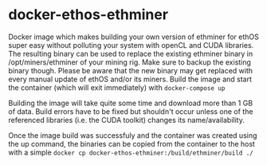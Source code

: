 # docker-ethos-ethminer
Docker image which makes building your own version of ethminer for ethOS super easy without polluting your system with openCL and CUDA libraries. The resulting binary can be used to replace the existing ethminer binary in /opt/miners/ethminer of your mining rig. Make sure to backup the existing binary though. Please be  aware that the new binary may get replaced with every manual update of ethOS and/or its miners. 
Build the image and start the container (which will exit immediately) with ```docker-compose up```

Building the image will take quite some time and download more than 1 GB of data. Build errors have to be fixed but shouldn't occur unless one of the referenced libraries (i.e. the CUDA toolkit) changes its name/availability.

Once the image build was successfuly and the container was created using the up command, the binaries can be copied from the container to the host with a simple ```docker cp docker-ethos-ethminer:/build/ethminer/build ./```
